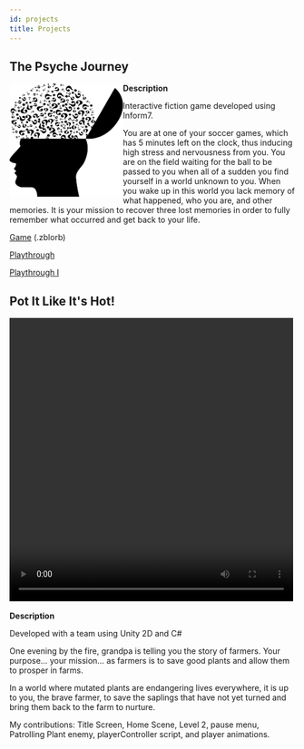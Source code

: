 ```yaml
---
id: projects
title: Projects
---
```


## The Psyche Journey 


<img src="./assets/Cover.png" align="left" width="200" height="200">
        
**Description**

Interactive fiction game developed using Inform7.

You are at one of your soccer games, which has 5 minutes left on the clock, thus inducing high stress and nervousness from you. You are on the field waiting for the ball to be passed to you when all of a sudden you find yourself in a world unknown to you. When you wake up in this world you lack memory of what happened, who you are, and other memories. It is your mission to recover three lost memories in order to fully remember what occurred and get back to your life.

<a href="./assets/The Psyche Journey.zblorb" download>Game</a> (.zblorb)

<a href="./assets/playthrough.txt" download>Playthrough</a>

<a href="./assets/playthrough2.txt" download>Playthrough I</a>


## Pot It Like It's Hot! 

<video controls="true" autoplay="false" allowfullscreen="true" width="500" height="500">
  <source src="./assets/PotItDemo.mp4" type="video/mp4" width="500" height="500">
</video>

**Description**

Developed with a team using Unity 2D and C#

One evening by the fire, grandpa is telling you the story of farmers. Your purpose… your mission… as farmers is to save good plants and allow them to prosper in farms.

In a world where mutated plants are endangering lives everywhere, it is up to you, the brave farmer, to save the saplings that have not yet turned and bring them back to the farm to nurture. 

My contributions: Title Screen, Home Scene, Level 2, pause menu, Patrolling Plant enemy, playerController script, and player animations.
